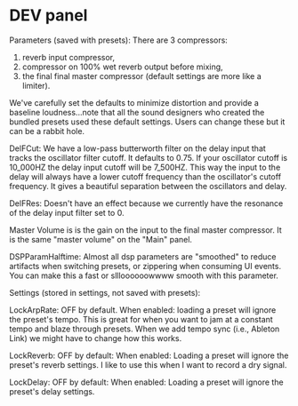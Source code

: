 #  DEV panel


Parameters (saved with presets):
There are 3 compressors:

1) reverb input compressor, 
2) compressor on 100% wet reverb output before mixing, 
3) the final final master compressor (default settings are more like a limiter).  

We've carefully set the defaults to minimize distortion and provide a baseline loudness...note that all the sound designers who created the bundled presets used these default settings.  Users can change these but it can be a rabbit hole.

DelFCut: We have a low-pass butterworth filter on the delay input that tracks the oscillator filter cutoff.  It defaults to 0.75.  If your oscillator cutoff is 10_000HZ the delay input cutoff will be 7_500HZ.  This way the input to the delay will always have a lower cutoff frequency than the oscillator's cutoff frequency.  It gives a beautiful separation between the oscillators and delay.

DelFRes: Doesn't have an effect because we currently have the resonance of the delay input filter set to 0.

Master Volume is is the gain on the input to the final master compressor.  It is the same "master volume" on the "Main" panel.

DSPParamHalftime: Almost all dsp parameters are "smoothed" to reduce artifacts when switching presets, or zippering when consuming UI events.  You can make this a fast or sllloooooowwww smooth with this parameter.

Settings (stored in settings, not saved with presets):

LockArpRate: OFF by default.  When enabled: loading a preset will ignore the preset's tempo.  This is great for when you want to jam at a constant tempo and blaze through presets.  When we add tempo sync (i.e., Ableton Link) we might have to change how this works.

LockReverb: OFF by default: When enabled: Loading a preset will ignore the preset's reverb settings.  I like to use this when I want to record a dry signal.

LockDelay: OFF by default: When enabled: Loading a preset will ignore the preset's delay settings.


